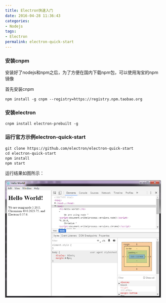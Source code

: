 ```yaml
---
title: Electron快速入门
date: 2016-04-28 11:36:43
categories:
- Nodejs
tags:
- Electron
permalink: electron-quick-start
---
```


### 安装cnpm

安装好了nodejs和npm之后，为了方便在国内下载npm包，可以使用淘宝的npm镜像

首先安装cnpm

```shell
npm install -g cnpm --registry=https://registry.npm.taobao.org
```

### 安装electron

```shell
cnpm install electron-prebuilt -g
```

### 运行官方示例electron-quick-start

```shell
git clone https://github.com/electron/electron-quick-start
cd electron-quick-start
npm install
npm start
```

运行结果如图所示：

![运行结果](2016-04-28.electron-quick-start/electron-quick-start.jpg)
